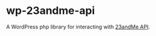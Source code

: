 # wp-23andme-api
A WordPress php library for interacting with [23andMe API](https://api.23andme.com/docs/reference/).
